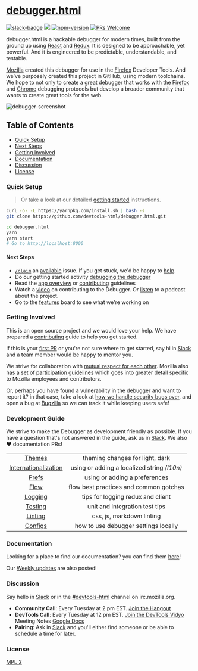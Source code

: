 # [debugger.html][website]

[website]: http://firefox-dev.tools/debugger.html/

[![slack-badge]][slack] ![][ci-status] [![npm-version]][npm-package] [![PRs Welcome]][make-a-pull-request]

debugger.html is a hackable debugger for modern times, built from the ground up using [React] and [Redux]. It is designed to be approachable, yet powerful. And it is engineered to be predictable, understandable, and testable.

[Mozilla] created this debugger for use in the [Firefox] Developer Tools. And we've purposely created this project in GitHub, using modern toolchains. We hope to not only to create a great debugger that works with the [Firefox][firefox-rdp] and [Chrome][chrome-rdp] debugging protocols but develop a broader community that wants to create great tools for the web.

![debugger-screenshot]

## Table of Contents

* [Quick Setup](#quick-setup)
* [Next Steps](#next-steps)
* [Getting Involved](#getting-involved)
* [Documentation](#documentation)
* [Discussion](#discussion)
* [License](#license)

### Quick Setup

> Or take a look at our detailed [getting started][getting-started] instructions.

```bash
curl -o- -L https://yarnpkg.com/install.sh | bash -s
git clone https://github.com/devtools-html/debugger.html.git

cd debugger.html
yarn
yarn start
# Go to http://localhost:8000
```

#### Next Steps

* [`/claim`][cl] an [available] issue. If you get stuck, we'd be happy to [help].
* Do our getting started activity [debugging the debugger][first-activity]
* Read the [app overview][app-overview] or [contributing][contributing] guidelines
* Watch a [video][getting-started-screencast] on contributing to the Debugger. Or [listen][changelog] to a podcast about the project.
* Go to the [features][tracking] board to see what we're working on

### Getting Involved

This is an open source project and we would love your help. We have prepared a [contributing] guide to help you get started.

If this is your [first PR][make-a-pull-request] or you're not sure where to get started,
say hi in [Slack][slack] and a team member would be happy to mentor you.

We strive for collaboration with [mutual respect for each other][contributing]. Mozilla also has a set of [participation guidelines] which goes into greater detail specific to Mozilla employees and contributors.

Or, perhaps you have found a vulnerability in the debugger and want to report it? in that case, take
a look at [how we handle security bugs over][vulnerabilities], and open a bug at [Bugzilla][bugzilla] so we can track it while keeping users safe!

### Development Guide

We strive to make the Debugger as development friendly as possible. If you have a question that's not answered in the guide, ask us in [Slack][slack]. We also :heart: documentation PRs!

|                        |                                             |
| :--------------------: | :-----------------------------------------: |
|        [Themes]        |       theming changes for light, dark       |
| [Internationalization] | using or adding a localized string _(l10n)_ |
|        [Prefs]         |        using or adding a preferences        |
|         [Flow]         |   flow best practices and common gotchas    |
|       [Logging]        |      tips for logging redux and client      |
|       [Testing]        |       unit and integration test tips        |
|       [Linting]        |          css, js, markdown linting          |
|       [Configs]        |    how to use debugger settings locally     |

### Documentation

Looking for a place to find our documentation? you can find them
[here][docs]!

Our [Weekly updates][weekly-updates] are also posted!

### Discussion

Say hello in [Slack][slack] or in the [#devtools-html][irc-devtools-html] channel on irc.mozilla.org.

* **Community Call**: Every Tuesday at 2 pm EST. [Join the Hangout][community-call]
* **DevTools Call**: Every Tuesday at 12 pm EST. [Join the DevTools Vidyo][vidyo] Meeting Notes [Google Docs][google-docs]
* **Pairing**: Ask in [Slack][slack] and you'll either find someone or be able to schedule a time for later.

### License

[MPL 2](./LICENSE)

[react]: https://facebook.github.io/react/
[redux]: http://redux.js.org/
[mozilla]: https://www.mozilla.org/
[firefox]: https://www.mozilla.org/firefox/
[firefox-rdp]: https://wiki.mozilla.org/Remote_Debugging_Protocol
[chrome-rdp]: https://chromedevtools.github.io/debugger-protocol-viewer/1-2/
[slack-badge]: https://devtools-html-slack.herokuapp.com/badge.svg
[slack]: https://devtools-html-slack.herokuapp.com/
[debugger-screenshot]: https://shipusercontent.com/47aaaa7a6512691f964101bfb0832abe/Screen%20Shot%202017-08-15%20at%202.34.05%20PM.png
[ci-status]: https://circleci.com/gh/devtools-html/debugger.html.svg??&style=shield
[npm-version]: https://img.shields.io/npm/v/debugger.html.svg
[npm-package]: https://www.npmjs.com/package/debugger.html
[prs welcome]: https://img.shields.io/badge/PRs-welcome-brightgreen.svg?style=flat-square
[make-a-pull-request]: http://makeapullrequest.com
[getting-started]: ./docs/getting-setup.md
[contributing]: ./.github/CONTRIBUTING.md
[getting-started-screencast]: ./docs/videos.md
[available]: https://github.com/devtools-html/debugger.html/labels/available
[app-overview]: ./docs/debugger-html-react-redux-overview.md
[first-activity]: ./docs/debugging-the-debugger.md
[tracking]: https://github.com/devtools-html/debugger.html/projects/10
[help]: ./docs/local-development.md#getting-help
[participation guidelines]: https://www.mozilla.org/en-US/about/governance/policies/participation/
[irc-devtools-html]: irc://irc.mozilla.org/devtools-html
[community-call]: https://appear.in/debugger.html
[devtools-call]: https://wiki.mozilla.org/DevTools
[bugzilla]: https://bugzilla.mozilla.org/query.cgi
[vulnerabilities]: https://www.mozilla.org/en-US/about/governance/policies/security-group/bugs/
[vidyo]: https://v.mozilla.com/flex.html?roomdirect.html&key=n9vJUD3L1vRMHKQC5OCNRT3UBjw
[changelog]: https://changelog.com/podcast/247
[docs]: https://devtools-html.github.io/debugger.html/docs/
[weekly-updates]: https://devtools-html.github.io/debugger.html/docs/updates
[configs]: ./docs/local-development.md#configs
[themes]: ./docs/local-development.md#themes
[internationalization]: ./docs/local-development.md#internationalization
[prefs]: ./docs/local-development.md#prefs
[flow]: ./docs/local-development.md#flow
[logging]: ./docs/local-development.md#logging
[testing]: ./docs/local-development.md#testing
[linting]: ./docs/local-development.md#linting
[google-docs]: https://docs.google.com/document/d/146p7Y8Ues_AKjj4ReWCk6InOPWe3C3Koy6EQ1qnYKNM/edit
[cl]: ./docs/issues.md#claiming-issues
